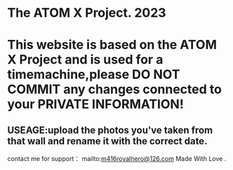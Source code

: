 # The ATOM X Project. 2023
# This website is based on the ATOM X Project and is used for a timemachine,please DO NOT COMMIT any changes connected to your PRIVATE INFORMATION!
## USEAGE:upload the photos you've taken from that wall and rename it with the correct date.
contact me for support： mailto:m416royalhero@126.com
Made With Love .
